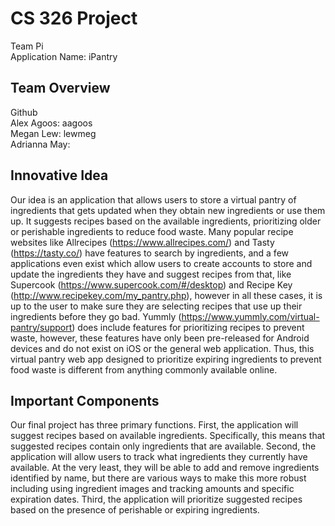 
# CS 326 Project

Team Pi  
Application Name: iPantry  

## Team Overview

Github  
Alex Agoos: aagoos  
Megan Lew: lewmeg  
Adrianna May:  

## Innovative Idea

Our idea is an application that allows users to store a virtual pantry of ingredients that gets updated when they obtain new ingredients or use them up. It suggests recipes based on the available ingredients, prioritizing older or perishable ingredients to reduce food waste. Many popular recipe websites like Allrecipes (https://www.allrecipes.com/) and Tasty (https://tasty.co/) have features to search by ingredients, and a few applications even exist which allow users to create accounts to store and update the ingredients they have and suggest recipes from that, like Supercook (https://www.supercook.com/#/desktop) and Recipe Key (http://www.recipekey.com/my_pantry.php), however in all these cases, it is up to the user to make sure they are selecting recipes that use up their ingredients before they go bad. Yummly (https://www.yummly.com/virtual-pantry/support) does include features for prioritizing recipes to prevent waste, however, these features have only been pre-released for Android devices and do not exist on iOS or the general web application. Thus, this virtual pantry web app designed to prioritize expiring ingredients to prevent food waste is different from anything commonly available online.

## Important Components

Our final project has three primary functions. First, the application will suggest recipes based on available ingredients. Specifically, this means that suggested recipes contain only ingredients that are available. Second, the application will allow users to track what ingredients they currently have available. At the very least, they will be able to add and remove ingredients identified by name, but there are various ways to make this more robust including using ingredient images and tracking amounts and specific expiration dates. Third, the application will prioritize suggested recipes based on the presence of perishable or expiring ingredients.